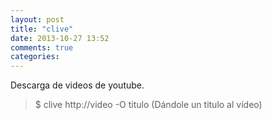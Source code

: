 ```yaml
---
layout: post
title: "clive"
date: 2013-10-27 13:52
comments: true
categories: 
---
```

Descarga de videos de youtube.

>$ clive http://video -O titulo (Dándole un titulo al vídeo)

